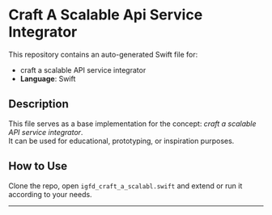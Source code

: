 # Craft A Scalable Api Service Integrator

This repository contains an auto-generated Swift file for:

- craft a scalable API service integrator
- **Language**: Swift

## Description

This file serves as a base implementation for the concept: *craft a scalable API service integrator*.  
It can be used for educational, prototyping, or inspiration purposes.

## How to Use

Clone the repo, open `igfd_craft_a_scalabl.swift` and extend or run it according to your needs.

---



